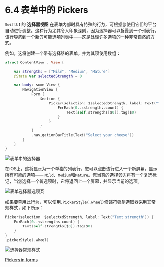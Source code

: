 # 6.4 表单中的 Pickers

`SwiftUI` 的 **选择器视图** 在表单内部时具有特殊的行为，可根据您使用它们的平台自动进行调整。这种行为尤其令人印象深刻，因为选择器可以折叠到一个列表行，该行导航到一个新的可能选项列表中——这是处理许多选项的一种非常自然的方式。

例如，这将创建一个带有选择器的表单，并为其项使用数组：

```swift
struct ContentView : View {
    
    var strengths = ["Mild", "Medium", "Mature"]
    @State var selectedStrength = 0
    
    var body: some View {
        NavigationView {
            Form {
                Section {
                    Picker(selection: $selectedStrength, label: Text("Text strength")) {
                        ForEach(0..<strengths.count) {
                            Text(self.strengths[$0]).tag($0)
                        }
                    }
                }
            }
            .navigationBarTitle(Text("Select your cheese"))
        }
    }
}
```

![&#x8868;&#x5355;&#x4E2D;&#x7684;&#x9009;&#x62E9;&#x5668;](../.gitbook/assets/simulator-screen-shot-iphone-x-2019-07-14-at-00.04.31.png)

在iOS上，这将显示为一个单独的列表行，您可以点击该行进入一个新屏幕，显示所有可能的选项—— `Mild`、`Medium`和`Mature`。您当前的选择旁边将有一个复选标记，当您选择一个新选项时，它将返回上一个屏幕，并显示当前的选项。

![&#x8868;&#x5355;&#x9009;&#x62E9;&#x5668;&#x9009;&#x9879;&#x9875;](../.gitbook/assets/simulator-screen-shot-iphone-x-2019-07-14-at-00.05.09.png)

如果要禁用此行为，可以使用`.PickerStyle(.wheel)`修饰符强制选取器采用其常规样式，如下所示：

```swift
Picker(selection: $selectedStrength, label: Text("Text strength")) {
    ForEach(0..<strengths.count) {
        Text(self.strengths[$0]).tag($0)
    }
}
.pickerStyle(.wheel)
```

![&#x9009;&#x62E9;&#x5668;&#x5E38;&#x89C4;&#x6837;&#x5F0F;](../.gitbook/assets/simulator-screen-shot-iphone-x-2019-07-14-at-00.08.40.png)

[Pickers in forms](https://www.hackingwithswift.com/quick-start/swiftui/pickers-in-forms)

